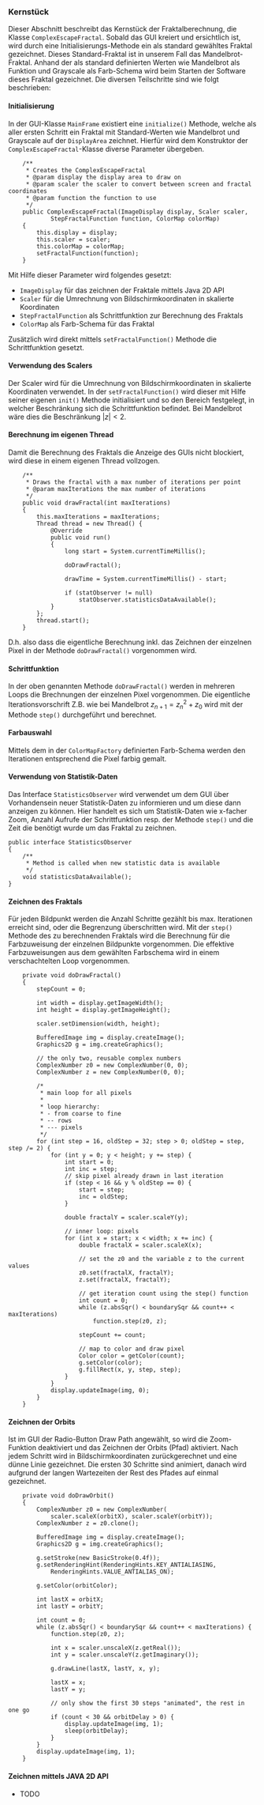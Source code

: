### Kernstück ###

Dieser Abschnitt beschreibt das Kernstück der Fraktalberechnung, die Klasse
`ComplexEscapeFractal`. Sobald das GUI kreiert und ersichtlich ist, wird durch 
eine Initialisierungs-Methode ein als standard gewähltes Fraktal gezeichnet. Dieses 
Standard-Fraktal ist in unserem Fall das Mandelbrot-Fraktal. Anhand der als standard 
definierten Werten wie Mandelbrot als Funktion und Grayscale als Farb-Schema 
wird beim Starten der Software dieses Fraktal gezeichnet. Die diversen 
Teilschritte sind wie folgt beschrieben:

#### Initialisierung ####

In der GUI-Klasse `MainFrame` existiert eine `initialize()` Methode, welche als aller 
ersten Schritt ein Fraktal mit Standard-Werten wie Mandelbrot und Grayscale auf der 
`DisplayArea` zeichnet. Hierfür wird dem Konstruktor der `ComplexEscapeFractal`-Klasse 
diverse Parameter übergeben.

~~~~~~~~ {.Java}
	/**
	 * Creates the ComplexEscapeFractal
	 * @param display the display area to draw on
	 * @param scaler the scaler to convert between screen and fractal coordinates
	 * @param function the function to use
	 */
	public ComplexEscapeFractal(ImageDisplay display, Scaler scaler,
			StepFractalFunction function, ColorMap colorMap)
	{
		this.display = display;
		this.scaler = scaler;
		this.colorMap = colorMap;
		setFractalFunction(function);
	}
~~~~~~~~

Mit Hilfe dieser Parameter wird folgendes gesetzt:

* `ImageDisplay` für das zeichnen der Fraktale mittels Java 2D API
* `Scaler` für die Umrechnung von Bildschirmkoordinaten in skalierte 
  Koordinaten
* `StepFractalFunction` als Schrittfunktion zur Berechnung des Fraktals
* `ColorMap` als Farb-Schema für das Fraktal

Zusätzlich wird direkt mittels `setFractalFunction()` Methode die Schrittfunktion gesetzt.

#### Verwendung des Scalers ####
Der Scaler wird für die Umrechnung von Bildschirmkoordinaten in skalierte Koordinaten 
verwendet. In der `setFractalFunction()` wird dieser mit Hilfe seiner eigenen `init()` 
Methode initialisiert und so den Bereich festgelegt, in welcher Beschränkung sich die 
Schrittfunktion befindet. Bei Mandelbrot wäre dies die Beschränkung $|z| < 2$.

#### Berechnung im eigenen Thread ####
Damit die Berechnung des Fraktals die Anzeige des GUIs nicht blockiert, wird diese in 
einem eigenen Thread vollzogen.

~~~~~~~~ {.Java}
	/**
	 * Draws the fractal with a max number of iterations per point
	 * @param maxIterations the max number of iterations
	 */
	public void drawFractal(int maxIterations)
	{
		this.maxIterations = maxIterations;
		Thread thread = new Thread() {
			@Override
			public void run()
			{
				long start = System.currentTimeMillis();

				doDrawFractal();

				drawTime = System.currentTimeMillis() - start;

				if (statObserver != null)
					statObserver.statisticsDataAvailable();
			}
		};
		thread.start();
	}
~~~~~~~~

D.h. also dass die eigentliche Berechnung inkl. das Zeichnen der einzelnen Pixel in 
der Methode `doDrawFractal()` vorgenommen wird.

#### Schrittfunktion ####
In der oben genannten Methode `doDrawFractal()` werden in mehreren Loops die Brechnungen 
der einzelnen Pixel vorgenommen. Die eigentliche Iterationsvorschrift Z.B. wie bei 
Mandelbrot $z_{n+1} = z_n^2 + z_0$ wird mit der Methode `step()` durchgeführt und berechnet.

#### Farbauswahl ####
Mittels dem in der `ColorMapFactory` definierten Farb-Schema werden den Iterationen 
entsprechend die Pixel farbig gemalt.

#### Verwendung von Statistik-Daten ####
Das Interface `StatisticsObserver` wird verwendet um dem GUI über Vorhandensein neuer 
Statistik-Daten zu informieren und um diese dann anzeigen zu können. Hier handelt es 
sich um Statistik-Daten wie x-facher Zoom, Anzahl Aufrufe der Schrittfunktion resp. 
der Methode `step()` und die Zeit die benötigt wurde um das Fraktal zu zeichnen.

~~~~~~~~ {.Java}
public interface StatisticsObserver
{
	/**
	 * Method is called when new statistic data is available
	 */
	void statisticsDataAvailable();
}
~~~~~~~~

#### Zeichnen des Fraktals ####
Für jeden Bildpunkt werden die Anzahl Schritte gezählt bis max. Iterationen erreicht sind, 
oder die Begrenzung überschritten wird. Mit der `step()` Methode des zu berechnenden 
Fraktals wird die Berechnung für die Farbzuweisung der einzelnen Bildpunkte vorgenommen. 
Die effektive Farbzuweisungen aus dem gewählten Farbschema wird in einem verschachtelten Loop 
vorgenommen.

~~~~~~~~ {.Java}
	private void doDrawFractal()
	{
		stepCount = 0;

		int width = display.getImageWidth();
		int height = display.getImageHeight();

		scaler.setDimension(width, height);

		BufferedImage img = display.createImage();
		Graphics2D g = img.createGraphics();

		// the only two, reusable complex numbers
		ComplexNumber z0 = new ComplexNumber(0, 0);
		ComplexNumber z = new ComplexNumber(0, 0);

		/*
		 * main loop for all pixels
		 *
		 * loop hierarchy:
		 * - from coarse to fine
		 * -- rows
		 * --- pixels
		 */
		for (int step = 16, oldStep = 32; step > 0; oldStep = step, step /= 2) {
			for (int y = 0; y < height; y += step) {
				int start = 0;
				int inc = step;
				// skip pixel already drawn in last iteration
				if (step < 16 && y % oldStep == 0) {
					start = step;
					inc = oldStep;
				}

				double fractalY = scaler.scaleY(y);

				// inner loop: pixels
				for (int x = start; x < width; x += inc) {
					double fractalX = scaler.scaleX(x);

					// set the z0 and the variable z to the current values
					z0.set(fractalX, fractalY);
					z.set(fractalX, fractalY);

					// get iteration count using the step() function
					int count = 0;
					while (z.absSqr() < boundarySqr && count++ < maxIterations)
						function.step(z0, z);

					stepCount += count;

					// map to color and draw pixel
					Color color = getColor(count);
					g.setColor(color);
			        g.fillRect(x, y, step, step);
				}
			}
			display.updateImage(img, 0);
		}
	}
~~~~~~~~

#### Zeichnen der Orbits ####
Ist im GUI der Radio-Button Draw Path angewählt, so wird die Zoom-Funktion 
deaktiviert und das Zeichnen der Orbits (Pfad) aktiviert. Nach jedem Schritt 
wird in Bildschirmkoordinaten zurückgerechnet und eine dünne Linie gezeichnet. 
Die ersten 30 Schritte sind animiert, danach wird aufgrund der langen Wartezeiten 
der Rest des Pfades auf einmal gezeichnet.

~~~~~~~~ {.Java}
	private void doDrawOrbit()
	{
		ComplexNumber z0 = new ComplexNumber(
			scaler.scaleX(orbitX), scaler.scaleY(orbitY));
		ComplexNumber z = z0.clone();

		BufferedImage img = display.createImage();
		Graphics2D g = img.createGraphics();

		g.setStroke(new BasicStroke(0.4f));
		g.setRenderingHint(RenderingHints.KEY_ANTIALIASING,
			RenderingHints.VALUE_ANTIALIAS_ON);

		g.setColor(orbitColor);

		int lastX = orbitX;
		int lastY = orbitY;

		int count = 0;
		while (z.absSqr() < boundarySqr && count++ < maxIterations) {
			function.step(z0, z);

			int x = scaler.unscaleX(z.getReal());
			int y = scaler.unscaleY(z.getImaginary());

			g.drawLine(lastX, lastY, x, y);

			lastX = x;
			lastY = y;

			// only show the first 30 steps "animated", the rest in one go
			if (count < 30 && orbitDelay > 0) {
				display.updateImage(img, 1);
				sleep(orbitDelay);
			}
		}
		display.updateImage(img, 1);
	}
~~~~~~~~

#### Zeichnen mittels JAVA 2D API ####
* TODO

